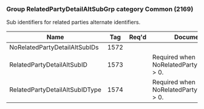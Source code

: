 ### Group RelatedPartyDetailAltSubGrp category Common (2169)

Sub identifiers for related parties alternate identifiers.

| Name                           | Tag  | Req'd | Documentation                                    |
|--------------------------------|------|----------|--------------------------------------------------|
| NoRelatedPartyDetailAltSubIDs  | 1572 |       |                                                  |
| RelatedPartyDetailAltSubID     | 1573 |       | Required when NoRelatedPartyDetailAltSubIDs > 0. |
| RelatedPartyDetailAltSubIDType | 1574 |       | Required when NoRelatedPartyDetailAltSubIDs > 0. |

